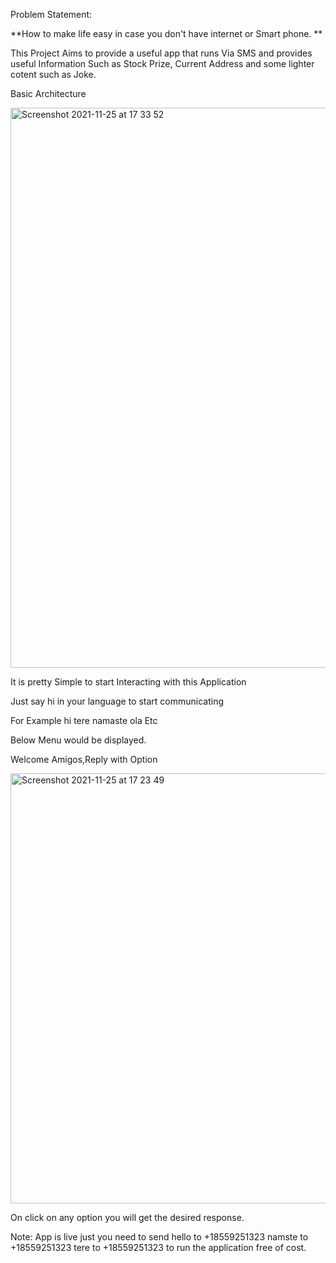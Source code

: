 Problem Statement:

**How to make life easy in case you don't have internet or Smart phone.
**

This Project Aims to provide a useful app that runs Via SMS and provides useful Information Such as Stock Prize, Current Address and some lighter cotent such as Joke.

Basic Architecture

<img width="896" alt="Screenshot 2021-11-25 at 17 33 52" src="https://user-images.githubusercontent.com/19989303/143468984-938af647-9584-42a9-888f-319c699d7093.png">


It is pretty Simple to start Interacting with this Application

Just say hi in your language to start communicating 

For Example
hi
tere
namaste
ola
Etc

Below Menu would be displayed.

Welcome Amigos,Reply with Option  

<img width="688" alt="Screenshot 2021-11-25 at 17 23 49" src="https://user-images.githubusercontent.com/19989303/143467839-a5b59b14-147d-415f-91eb-ce5e3599d24f.png">

  

On click on any option you will get the desired response.


Note: App is live just you need to send
hello to +18559251323
namste to +18559251323
tere to +18559251323
to run the application free of cost.

